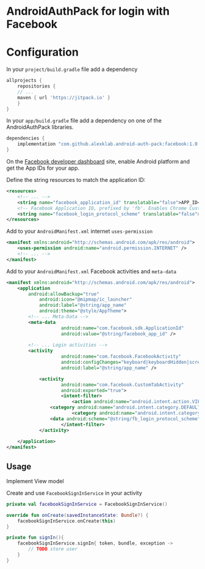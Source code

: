 # AndroidAuthPack for login with Facebook

# Configuration 

In your `project/build.gradle` file add a dependency

```groovy
allprojects {
    repositories {
	// ...
	maven { url 'https://jitpack.io' }
    }
}
```

In your `app/build.gradle` file add a dependency on one of the AndroidAuthPack
libraries.

```groovy
dependencies {
    implementation "com.github.alexklab.android-auth-pack:facebook:1.0.4"
}
```

On the [Facebook developer dashboard](https://developers.facebook.com) site, 
enable Android platform and get the App IDs for your app. 

Define the string resources to match the application ID:

```xml
<resources>
    <!-- ... -->
    <string name="facebook_application_id" translatable="false">APP_ID</string>
    <!-- Facebook Application ID, prefixed by 'fb'. Enables Chrome Custom tabs. -->
    <string name="facebook_login_protocol_scheme" translatable="false">fbAPP_ID</string>
</resources>
```

Add to your `AndroidManifest.xml` internet `uses-permission` 
```xml
<manifest xmlns:android="http://schemas.android.com/apk/res/android">
	<uses-permission android:name="android.permission.INTERNET" />
	<!-- ... -->
</manifest>
```

Add to your `AndroidManifest.xml` Facebook activities and `meta-data`
```xml
<manifest xmlns:android="http://schemas.android.com/apk/res/android">
	<application
	    android:allowBackup="true"
            android:icon="@mipmap/ic_launcher"
            android:label="@string/app_name"
            android:theme="@style/AppTheme">
		<!-- ... Meta-Data -->
		<meta-data
            	    android:name="com.facebook.sdk.ApplicationId"
            	    android:value="@string/facebook_app_id" />
		
		<!-- ... Login activities -->
		<activity
            	    android:name="com.facebook.FacebookActivity"
            	    android:configChanges="keyboard|keyboardHidden|screenLayout|screenSize|orientation"
            	    android:label="@string/app_name" />

        	<activity
            	    android:name="com.facebook.CustomTabActivity"
            	    android:exported="true">
            		<intent-filter>
                		<action android:name="android.intent.action.VIEW" />
				<category android:name="android.intent.category.DEFAULT" />
                		<category android:name="android.intent.category.BROWSABLE" />
				<data android:scheme="@string/fb_login_protocol_scheme" />
            		</intent-filter>
        	</activity>
		
	</application>
</manifest>
```

## Usage

Implement View model

Create and use `FacebookSignInService` in your activity

```kotlin
private val facebookSignInService = FacebookSignInService()

override fun onCreate(savedInstanceState: Bundle?) { 	
    facebookSignInService.onCreate(this)
}

private fun signIn(){
    facebookSignInService.signIn{ token, bundle, exception ->
    	// TODO store user
    }
}
```
